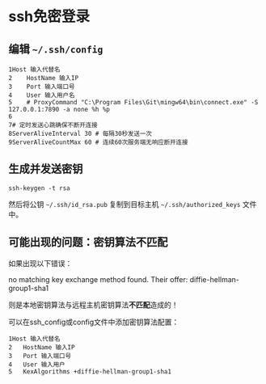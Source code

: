 # ssh免密登录

## 编辑 `~/.ssh/config`

```fallback
1Host 输入代替名
2    HostName 输入IP
3    Port 输入端口号
4    User 输入用户名
5    # ProxyCommand "C:\Program Files\Git\mingw64\bin\connect.exe" -S 127.0.0.1:7890 -a none %h %p
6
7# 定时发送心跳确保不断开连接
8ServerAliveInterval 30 # 每隔30秒发送一次
9ServerAliveCountMax 60 # 连续60次服务端无响应断开连接
```

## 生成并发送密钥

```fallback
ssh-keygen -t rsa
```

然后将公钥 `~/.ssh/id_rsa.pub` 复制到目标主机 `~/.ssh/authorized_keys` 文件中。

## 可能出现的问题：密钥算法不匹配

如果出现以下错误：

no matching key exchange method found. Their offer: diffie-hellman-group1-sha1

则是本地密钥算法与远程主机密钥算法**不匹配**造成的！

可以在ssh_config或config文件中添加密钥算法配置：

```fallback
1Host 输入代替名
2	HostName 输入IP
3	Port 输入端口号
4	User 输入用户
5	KexAlgorithms +diffie-hellman-group1-sha1
```